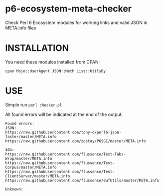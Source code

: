 # p6-ecosystem-meta-checker
Check Perl 6 Ecosystem modules for working links and valid JSON in META.info files

# INSTALLATION

You need these modules installed from CPAN:

    cpan Mojo::UserAgent JSON::Meth List::UtilsBy

# USE

Simple run `perl checker.pl`

All found errors will be indicated at the end of the output:

```text
Found errors:
JSON:
https://raw.githubusercontent.com/tony-o/perl6-json-faster/master/META.info
https://raw.githubusercontent.com/zostay/P6SGI/master/META.info

404:
https://raw.githubusercontent.com/flussence/Text-Tabs-Wrap/master/META.info
https://raw.githubusercontent.com/flussence/Test-Corpus/master/META.info
https://raw.githubusercontent.com/flussence/Test-ClientServer/master/META.info
https://raw.githubusercontent.com/flussence/BufUtils/master/META.info

Unknown:
```